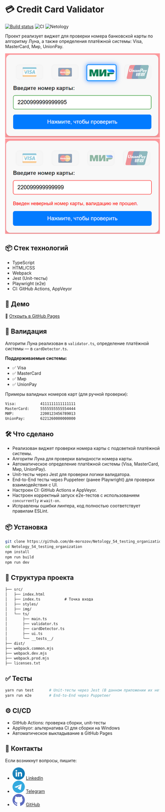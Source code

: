 # 💳 Credit Card Validator

[![Build status](https://ci.appveyor.com/api/projects/status/i3nocpf5twbvbvcu?svg=true)](https://ci.appveyor.com/project/dm-morozov/netology-54-testing-organization)
![CI](https://github.com/dm-morozov/Netology_54_testing_organization/actions/workflows/web.yaml/badge.svg)
![Netology](https://img.shields.io/badge/TypeScript-JavaScript-blue)

Проект реализует виджет для проверки номера банковской карты по алгоритму Луна, а также определения платёжной системы: Visa, MasterCard, Мир, UnionPay.

![](./src/img/card.png)
![](./src/img/card_error.png)

## 📦 Стек технологий

* TypeScript
* HTML/CSS
* Webpack
* Jest (Unit-тесты)
* Playwright (e2e)
* CI: GitHub Actions, AppVeyor

## 🚀 Демо

🔗 [Открыть в GitHub Pages](https://dm-morozov.github.io/Netology_54_testing_organization/)

## 🧪 Валидация

Алгоритм Луна реализован в `validator.ts`, определение платёжной системы — в `cardDetector.ts`.

**Поддерживаемые системы:**

* ✅ Visa
* ✅ MasterCard
* ✅ Мир
* ✅ UnionPay

Примеры валидных номеров карт (для ручной проверки):

```
Visa:           4111111111111111
MasterCard:     5555555555554444
МИР:            2200123456789013
UnionPay:       6221260000000000
```

## 🛠 Что сделано

* Реализован виджет проверки номера карты с подсветкой платёжной системы.
* Алгоритм Луна для проверки валидности номера карты.
* Автоматическое определение платёжной системы (Visa, MasterCard, Мир, UnionPay).
* Unit-тесты через Jest для проверки логики валидатора.
* End-to-End тесты через Puppeteer (ранее Playwright) для проверки взаимодействия с UI.
* Настроен CI: GitHub Actions и AppVeyor.
* Настроен корректный запуск e2e-тестов с использованием `concurrently` и `wait-on`.
* Исправлены ошибки линтера, код полностью соответствует правилам ESLint.

## 📦 Установка

```bash
git clone https://github.com/dm-morozov/Netology_54_testing_organization
cd Netology_54_testing_organization
npm install
npm run build
npm run dev
```

## 📂 Структура проекта

```
├── src/
│   ├── index.html
│   ├── index.ts           # Точка входа
│   ├── styles/
│   ├── img/
│   └── ts/
│       ├── main.ts
│       ├── validator.ts
│       ├── cardDetector.ts
│       ├── ui.ts
│       └── __tests__/
├── dist/
├── webpack.common.mjs
├── webpack.dev.mjs
├── webpack.prod.mjs
├── licenses.txt
```

## ✅ Тесты

```bash
yarn run test       # Unit-тесты через Jest (В данном приложении их нет)
yarn run e2e        # End-to-End через Puppeteer
```

## ⚙️ CI/CD

* GitHub Actions: проверка сборки, unit-тесты
* AppVeyor: альтернатива CI для сборки на Windows
* Автоматическое выкладывание в GitHub Pages

## 📧 Контакты

Если возникнут вопросы, пишите:

* ![LinkedIn](./svg/linkedin-icon.svg) [LinkedIn](https://www.linkedin.com/in/dm-morozov/)
* ![Telegram](./svg/telegram.svg) [Telegram](https://t.me/dem2014)
* ![GitHub](./svg/github-icon.svg) [GitHub](https://github.com/dm-morozov/)